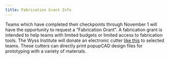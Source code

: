 ```yaml
---
title: Fabrication Grant Info
---
```


Teams which have completed their checkpoints through November 1 will have the opportunity to request a “Fabrication Grant”. A fabrication grant is intended to help teams with limited budgets or limited access to fabrication tools. The Wyss Institute will donate an electronic cutter [like this](http://www.silhouetteamerica.com/shop/machines/cameo) to selected teams.  These cutters can directly print popupCAD design files for prototyping with a variety of materials.
